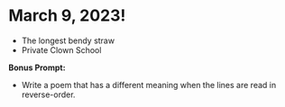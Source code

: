 # March 9, 2023!
- The longest bendy straw
- Private Clown School

**Bonus Prompt:**
- Write a poem that has a different meaning when the lines are read in reverse-order.
